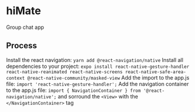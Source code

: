 # hiMate

Group chat app

## Process

Install the react navigation: `yarn add @react-navigation/native`
Install all dependencies to your project: `expo install react-native-gesture-handler react-native-reanimated react-native-screens react-native-safe-area-context @react-native-community/masked-view`
Add the import to the app.js file: `import 'react-native-gesture-handler';`
Add the navigation container to the app.js file: `import { NavigationContainer } from '@react-navigation/native';` and sorround the `<View>` with the `</NavigationContainer>` tag
